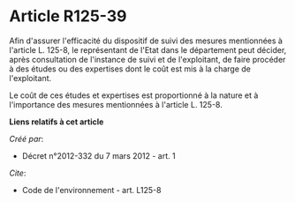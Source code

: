 # Article R125-39

Afin d'assurer l'efficacité du dispositif de suivi des mesures mentionnées à l'article L. 125-8, le représentant de l'Etat
dans le département peut décider, après consultation de l'instance de suivi et de l'exploitant, de faire procéder à des
études ou des expertises dont le coût est mis à la charge de l'exploitant. 

Le coût de ces études et expertises est proportionné à la nature et à l'importance des mesures mentionnées à l'article L.
125-8.

**Liens relatifs à cet article**

_Créé par_:

  - Décret n°2012-332 du 7 mars 2012 - art. 1

_Cite_:

  - Code de l'environnement - art. L125-8
